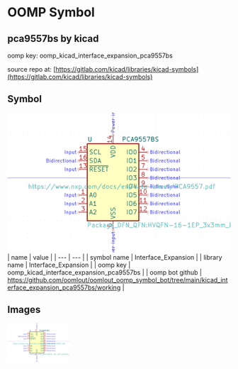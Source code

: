 # OOMP Symbol  
## pca9557bs  by kicad  
  
oomp key: oomp_kicad_interface_expansion_pca9557bs  
  
source repo at: [https://gitlab.com/kicad/libraries/kicad-symbols](https://gitlab.com/kicad/libraries/kicad-symbols)  
## Symbol  
  
[![working.png](working_600.png)](working.png)  
| name | value | 
| --- | --- | 
| symbol name | Interface_Expansion | 
| library name | Interface_Expansion | 
| oomp key | oomp_kicad_interface_expansion_pca9557bs | 
| oomp bot github | https://github.com/oomlout/oomlout_oomp_symbol_bot/tree/main/kicad_interface_expansion_pca9557bs/working | 
## Images  
  
[![working.png](working_140.png)](working.png)  

